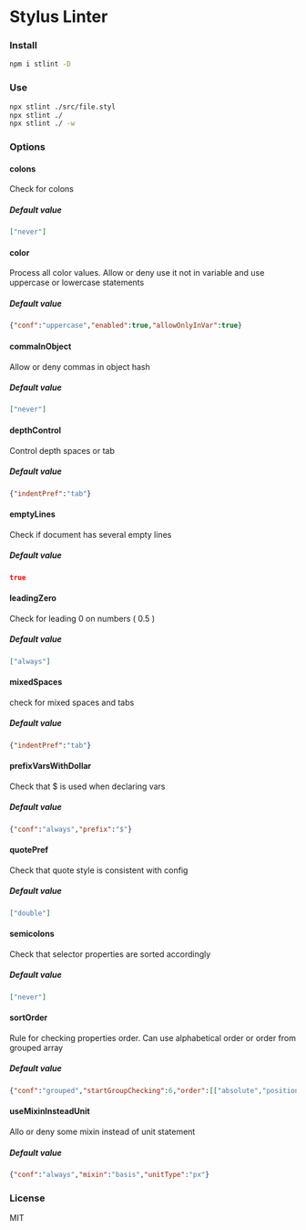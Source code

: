 # Stylus Linter
### Install
```bash
npm i stlint -D
```
### Use
```bash
npx stlint ./src/file.styl
npx stlint ./
npx stlint ./ -w
```

### Options
<!-- RULES START -->
#### colons
Check for colons
##### Default value
```json
["never"]
```

#### color
Process all color values. Allow or deny use it not in variable and use uppercase or lowercase statements
##### Default value
```json
{"conf":"uppercase","enabled":true,"allowOnlyInVar":true}
```

#### commaInObject
Allow or deny commas in object hash
##### Default value
```json
["never"]
```

#### depthControl
Control depth spaces or tab
##### Default value
```json
{"indentPref":"tab"}
```

#### emptyLines
Check if document has several empty lines
##### Default value
```json
true
```

#### leadingZero
Check for leading 0 on numbers ( 0.5 )
##### Default value
```json
["always"]
```

#### mixedSpaces
check for mixed spaces and tabs
##### Default value
```json
{"indentPref":"tab"}
```

#### prefixVarsWithDollar
Check that $ is used when declaring vars
##### Default value
```json
{"conf":"always","prefix":"$"}
```

#### quotePref
Check that quote style is consistent with config
##### Default value
```json
["double"]
```

#### semicolons
Check that selector properties are sorted accordingly
##### Default value
```json
["never"]
```

#### sortOrder
Rule for checking properties order. Can use alphabetical order or order from grouped array
##### Default value
```json
{"conf":"grouped","startGroupChecking":6,"order":[["absolute","position","z-index","top","right","bottom","left"],["content","display","flexbox","flex","flex-grow","flex-shrink","flex-basis","flex-direction","order","flex-order","flex-wrap","flex-flow","justify-content","align-self","align-items","align-content","flex-pack","flex-align","box-sizing","vertical-align","size","width","height","max-width","min-width","max-height","min-height","overflow","overflow-x","overflow-y","float","clear","visibility","opacity","margin","margin-top","margin-right","margin-bottom","margin-left","padding","padding-top","padding-right","padding-bottom","padding-left"],["font","font-family","font-size","font-weight","font-style","font-variant","font-size-adjust","font-stretch","line-height","letter-spacing","text-align","text-align-last","text-decoration","text-emphasis","text-emphasis-position","text-emphasis-style","text-emphasis-color","text-indent","text-justify","text-outline","text-transform","text-wrap","text-overflow","text-overflow-ellipsis","text-overflow-mode","word-spacing","word-wrap","word-break","tab-size","hyphens"],["pointer-events","border","border-spacing","border-collapse","border-width","border-style","border-color","border-top","border-top-width","border-top-style","border-top-color","border-right","border-right-width","border-right-style","border-right-color","border-bottom","border-bottom-width","border-bottom-style","border-bottom-color","border-left","border-left-width","border-left-style","border-left-color","border-radius","border-top-left-radius","border-top-right-radius","border-bottom-right-radius","border-bottom-left-radius","border-image","border-image-source","border-image-slice","border-image-width","border-image-outset","border-image-repeat","border-top-image","border-right-image","border-bottom-image","border-left-image","border-corner-image","border-top-left-image","border-top-right-image","border-bottom-right-image","border-bottom-left-image","color","background","filter","background-color","background-image","background-attachment","background-position","background-position-x","background-position-y","background-clip","background-origin","background-size","background-repeat","clip","list-style","outline","outline-width","outline-style","outline-color","outline-offset","cursor","box-shadow","text-shadow","table-layout","backface-visibility","will-change","transition","transform","animation"]]}
```

#### useMixinInsteadUnit
Allo or deny some mixin instead of unit statement
##### Default value
```json
{"conf":"always","mixin":"basis","unitType":"px"}
```
<!-- RULES END -->

### License
MIT
